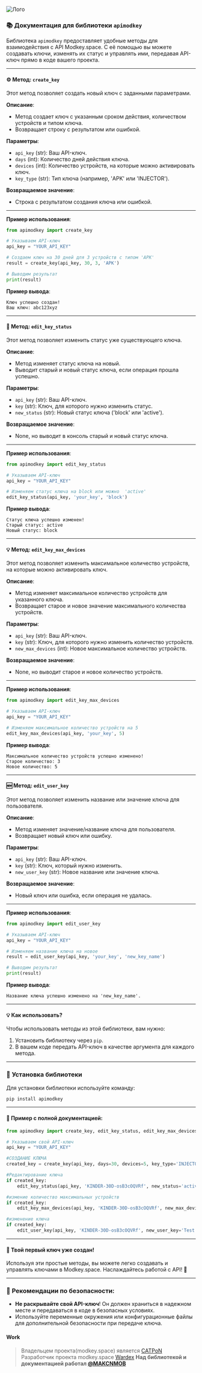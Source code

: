 
![Лого](https://i.ibb.co/zhP8MptB/IMG-20250301-153001-834.jpg)

### 📚 **Документация для библиотеки `apimodkey`**

Библиотека `apimodkey` предоставляет удобные методы для взаимодействия с API Modkey.space. С её помощью вы можете создавать ключи, изменять их статус и управлять ими, передавая API-ключ прямо в коде вашего проекта.

---

#### ⚙️ **Метод: `create_key`**

Этот метод позволяет создать новый ключ с заданными параметрами.

**Описание**:
- Метод создает ключ с указанным сроком действия, количеством устройств и типом ключа.
- Возвращает строку с результатом или ошибкой.

**Параметры**:
- `api_key` (str): Ваш API-ключ.
- `days` (int): Количество дней действия ключа.
- `devices` (int): Количество устройств, на которые можно активировать ключ.
- `key_type` (str): Тип ключа (например, 'APK' или 'INJECTOR').

**Возвращаемое значение**:
- Строка с результатом создания ключа или ошибкой.

---

**Пример использования**:

```python
from apimodkey import create_key

# Указываем API-ключ
api_key = "YOUR_API_KEY"

# Создаем ключ на 30 дней для 3 устройств с типом 'APK'
result = create_key(api_key, 30, 3, 'APK')

# Выводим результат
print(result)
```

**Пример вывода**:
```
Ключ успешно создан!
Ваш ключ: abc123xyz
```

---

#### 🔧 **Метод: `edit_key_status`**

Этот метод позволяет изменить статус уже существующего ключа.

**Описание**:
- Метод изменяет статус ключа на новый.
- Выводит старый и новый статус ключа, если операция прошла успешно.

**Параметры**:
- `api_key` (str): Ваш API-ключ.
- `key` (str): Ключ, для которого нужно изменить статус.
- `new_status` (str): Новый статус ключа ('block' или 'active').

**Возвращаемое значение**:
- None, но выводит в консоль старый и новый статус ключа.

---

**Пример использования**:

```python
from apimodkey import edit_key_status

# Указываем API-ключ
api_key = "YOUR_API_KEY"

# Изменяем статус ключа на block или можно  'active'
edit_key_status(api_key, 'your_key', 'block')
```

**Пример вывода**:
```
Статус ключа успешно изменен!
Старый статус: active
Новый статус: block
```

---

#### 💡 **Метод: `edit_key_max_devices`**

Этот метод позволяет изменить максимальное количество устройств, на которые можно активировать ключ.

**Описание**:
- Метод изменяет максимальное количество устройств для указанного ключа.
- Возвращает старое и новое значение максимального количества устройств.

**Параметры**:
- `api_key` (str): Ваш API-ключ.
- `key` (str): Ключ, для которого нужно изменить количество устройств.
- `new_max_devices` (int): Новое максимальное количество устройств.

**Возвращаемое значение**:
- None, но выводит старое и новое количество устройств.

---

**Пример использования**:

```python
from apimodkey import edit_key_max_devices

# Указываем API-ключ
api_key = "YOUR_API_KEY"

# Изменяем максимальное количество устройств на 5
edit_key_max_devices(api_key, 'your_key', 5)
```

**Пример вывода**:
```
Максимальное количество устройств успешно изменено!
Старое количество: 3
Новое количество: 5
```

---

#### 🆕 **Метод: `edit_user_key`**

Этот метод позволяет изменить название или значение ключа для пользователя.

**Описание**:
- Метод изменяет значение/название ключа для пользователя.
- Возвращает новый ключ или ошибку.

**Параметры**:
- `api_key` (str): Ваш API-ключ.
- `key` (str): Ключ, который нужно изменить.
- `new_user_key` (str): Новое название или значение ключа.

**Возвращаемое значение**:
- Новый ключ или ошибка, если операция не удалась.

---

**Пример использования**:

```python
from apimodkey import edit_user_key

# Указываем API-ключ
api_key = "YOUR_API_KEY"

# Изменяем название ключа на новое
result = edit_user_key(api_key, 'your_key', 'new_key_name')

# Выводим результат
print(result)
```

**Пример вывода**:
```
Название ключа успешно изменено на 'new_key_name'.
```

---

#### 💡 **Как использовать?**

Чтобы использовать методы из этой библиотеки, вам нужно:
1. Установить библиотеку через `pip`.
2. В вашем коде передать API-ключ в качестве аргумента для каждого метода.

---

### 🚀 **Установка библиотеки**

Для установки библиотеки используйте команду:

```bash
pip install apimodkey
```

---

#### 📝 **Пример с полной документацией**:

```python
from apimodkey import create_key, edit_key_status, edit_key_max_devices, edit_user_key

# Указываем свой API-ключ
api_key = "YOUR_API_KEY"

#СОЗДАНИЕ КЛЮЧА 
created_key = create_key(api_key, days=30, devices=5, key_type='INJECTOR') #в кей тип либо APK или INJECTOR

#Редактирование ключа
if created_key:
	edit_key_status(api_key, 'KINDER-30D-osB3cOQVRf', new_status='active')  # или 'active'

#измение количество максимальных устройств
if created_key:
	edit_key_max_devices(api_key, 'KINDER-30D-osB3cOQVRf', new_max_devices=10)

#изменение ключа
if created_key:
	edit_user_key(api_key, 'KINDER-30D-osB3cOQVRf', new_user_key='Test')

```

---

#### 🎉 **Твой первый ключ уже создан!**

Используя эти простые методы, вы можете легко создавать и управлять ключами в Modkey.space. Наслаждайтесь работой с API! 🎉

---

### 📜 **Рекомендации по безопасности**:
- **Не раскрывайте свой API-ключ**! Он должен храниться в надежном месте и передаваться в коде в безопасных условиях.
- Используйте переменные окружения или конфигурационные файлы для дополнительной безопасности при передаче ключа.

#### Work
>Владельцем проекта(modkey.space) является [CATPoN](https://t.me/EXPERT_CATPON)
>Разработчик проекта modkey.space [Wardex](https://t.me/Autoritetion)
>**Над библиотекой и документацией работал [@MAKCNMOB](https://t.me/MAKCNMOB)**
